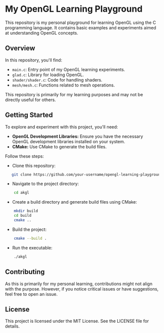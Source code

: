 # My OpenGL Learning Playground

This repository is my personal playground for learning OpenGL using the C programming language. It contains basic examples and experiments aimed at understanding OpenGL concepts.

## Overview

In this repository, you'll find:

- `main.c`: Entry point of my OpenGL learning experiments.
- `glad.c`: Library for loading OpenGL.
- `shader/shader.c`: Code for handling shaders.
- `mesh/mesh.c`: Functions related to mesh operations.

This repository is primarily for my learning purposes and may not be directly useful for others.

## Getting Started

To explore and experiment with this project, you'll need:

- **OpenGL Development Libraries:** Ensure you have the necessary OpenGL development libraries installed on your system.
- **CMake:** Use CMake to generate the build files.

Follow these steps:

- Clone this repository:
```bash
   git clone https://github.com/your-username/opengl-learning-playground.git
```

- Navigate to the project directory:
```bash
    cd akgl
```

- Create a build directory and generate build files using CMake:
```bash
    mkdir build
    cd build
    cmake ..
```

- Build the project:
```bash
    cmake --build .
```

- Run the executable:
```bash
    ./akgl 
```

## Contributing
As this is primarily for my personal learning, contributions might not align with the purpose. However, if you notice critical issues or have suggestions, feel free to open an issue.

## License
This project is licensed under the MIT License. See the LICENSE file for details.
